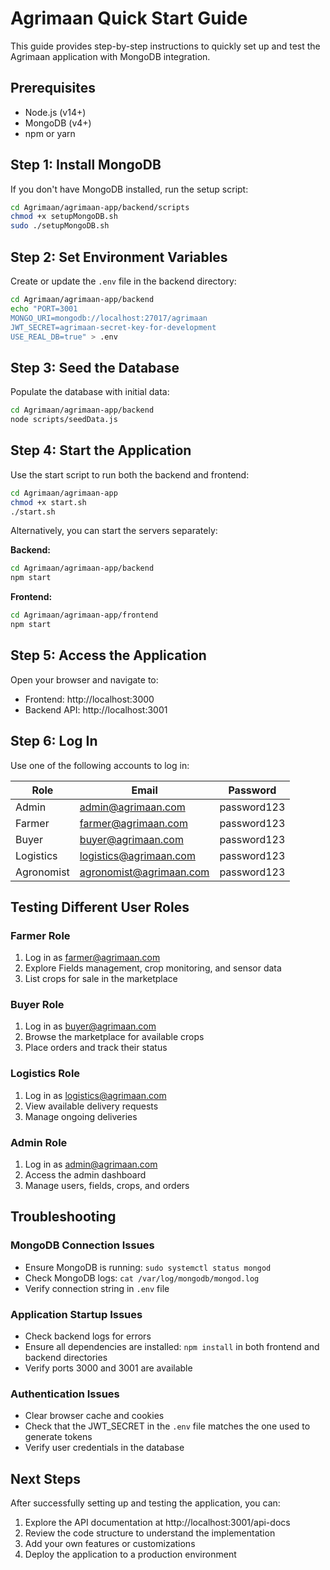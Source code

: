 # Agrimaan Quick Start Guide

This guide provides step-by-step instructions to quickly set up and test the Agrimaan application with MongoDB integration.

## Prerequisites
- Node.js (v14+)
- MongoDB (v4+)
- npm or yarn

## Step 1: Install MongoDB

If you don't have MongoDB installed, run the setup script:

```bash
cd Agrimaan/agrimaan-app/backend/scripts
chmod +x setupMongoDB.sh
sudo ./setupMongoDB.sh
```

## Step 2: Set Environment Variables

Create or update the `.env` file in the backend directory:

```bash
cd Agrimaan/agrimaan-app/backend
echo "PORT=3001
MONGO_URI=mongodb://localhost:27017/agrimaan
JWT_SECRET=agrimaan-secret-key-for-development
USE_REAL_DB=true" > .env
```

## Step 3: Seed the Database

Populate the database with initial data:

```bash
cd Agrimaan/agrimaan-app/backend
node scripts/seedData.js
```

## Step 4: Start the Application

Use the start script to run both the backend and frontend:

```bash
cd Agrimaan/agrimaan-app
chmod +x start.sh
./start.sh
```

Alternatively, you can start the servers separately:

**Backend:**
```bash
cd Agrimaan/agrimaan-app/backend
npm start
```

**Frontend:**
```bash
cd Agrimaan/agrimaan-app/frontend
npm start
```

## Step 5: Access the Application

Open your browser and navigate to:
- Frontend: http://localhost:3000
- Backend API: http://localhost:3001

## Step 6: Log In

Use one of the following accounts to log in:

| Role | Email | Password |
|------|-------|----------|
| Admin | admin@agrimaan.com | password123 |
| Farmer | farmer@agrimaan.com | password123 |
| Buyer | buyer@agrimaan.com | password123 |
| Logistics | logistics@agrimaan.com | password123 |
| Agronomist | agronomist@agrimaan.com | password123 |

## Testing Different User Roles

### Farmer Role
1. Log in as farmer@agrimaan.com
2. Explore Fields management, crop monitoring, and sensor data
3. List crops for sale in the marketplace

### Buyer Role
1. Log in as buyer@agrimaan.com
2. Browse the marketplace for available crops
3. Place orders and track their status

### Logistics Role
1. Log in as logistics@agrimaan.com
2. View available delivery requests
3. Manage ongoing deliveries

### Admin Role
1. Log in as admin@agrimaan.com
2. Access the admin dashboard
3. Manage users, fields, crops, and orders

## Troubleshooting

### MongoDB Connection Issues
- Ensure MongoDB is running: `sudo systemctl status mongod`
- Check MongoDB logs: `cat /var/log/mongodb/mongod.log`
- Verify connection string in `.env` file

### Application Startup Issues
- Check backend logs for errors
- Ensure all dependencies are installed: `npm install` in both frontend and backend directories
- Verify ports 3000 and 3001 are available

### Authentication Issues
- Clear browser cache and cookies
- Check that the JWT_SECRET in the `.env` file matches the one used to generate tokens
- Verify user credentials in the database

## Next Steps

After successfully setting up and testing the application, you can:

1. Explore the API documentation at http://localhost:3001/api-docs
2. Review the code structure to understand the implementation
3. Add your own features or customizations
4. Deploy the application to a production environment